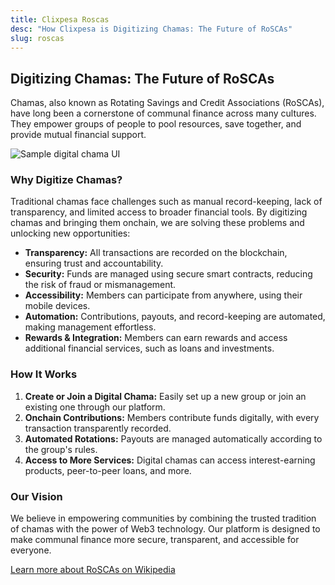 ```yaml
---
title: Clixpesa Roscas
desc: "How Clixpesa is Digitizing Chamas: The Future of RoSCAs"
slug: roscas
---
```


## Digitizing Chamas: The Future of RoSCAs

Chamas, also known as Rotating Savings and Credit Associations (RoSCAs), have long been a cornerstone of communal finance across many cultures. They empower groups of people to pool resources, save together, and provide mutual financial support.

![Sample digital chama UI](/images/roscas.png)

### Why Digitize Chamas?

Traditional chamas face challenges such as manual record-keeping, lack of transparency, and limited access to broader financial tools. By digitizing chamas and bringing them onchain, we are solving these problems and unlocking new opportunities:

- **Transparency:** All transactions are recorded on the blockchain, ensuring trust and accountability.
- **Security:** Funds are managed using secure smart contracts, reducing the risk of fraud or mismanagement.
- **Accessibility:** Members can participate from anywhere, using their mobile devices.
- **Automation:** Contributions, payouts, and record-keeping are automated, making management effortless.
- **Rewards & Integration:** Members can earn rewards and access additional financial services, such as loans and investments.

### How It Works

1. **Create or Join a Digital Chama:** Easily set up a new group or join an existing one through our platform.
2. **Onchain Contributions:** Members contribute funds digitally, with every transaction transparently recorded.
3. **Automated Rotations:** Payouts are managed automatically according to the group's rules.
4. **Access to More Services:** Digital chamas can access interest-earning products, peer-to-peer loans, and more.

### Our Vision

We believe in empowering communities by combining the trusted tradition of chamas with the power of Web3 technology. Our platform is designed to make communal finance more secure, transparent, and accessible for everyone.

[Learn more about RoSCAs on Wikipedia](https://en.wikipedia.org/wiki/Rotating_savings_and_credit_association)
